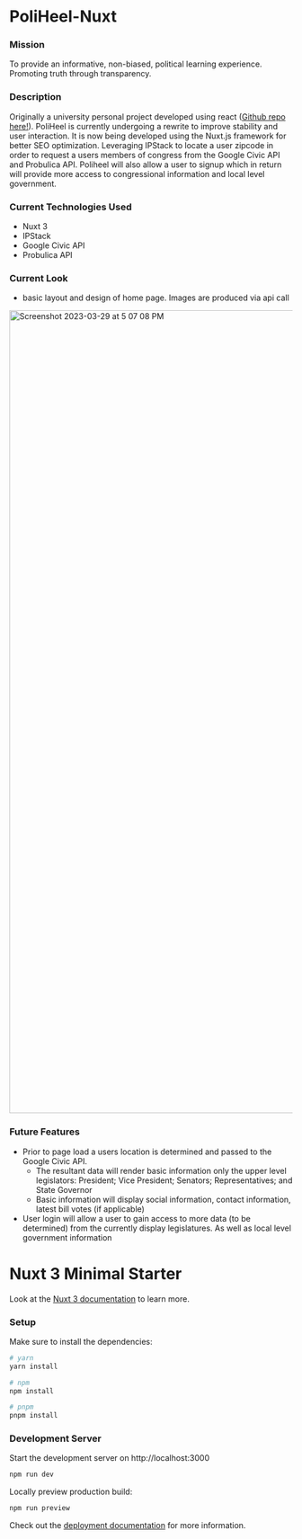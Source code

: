 # PoliHeel-Nuxt

### Mission
To provide an informative, non-biased, political learning experience. Promoting truth through transparency.

### Description
Originally a university personal project developed using react ([Github repo here!](https://github.com/moreno-e/PoliHeel-React)). PoliHeel is currently undergoing a rewrite to improve stability and user interaction. It is now being developed using the Nuxt.js framework for better SEO optimization. Leveraging IPStack to locate a user zipcode in order to request a users members of congress from the Google Civic API and Probulica API. Poliheel will also allow a user to signup which in return will provide more access to congressional information and local level government.

### Current Technologies Used
- Nuxt 3
- IPStack
- Google Civic API
- Probulica API

### Current Look
- basic layout and design of home page. Images are produced via api call
<img width="1429" alt="Screenshot 2023-03-29 at 5 07 08 PM" src="https://user-images.githubusercontent.com/42720283/228668321-b02e1c0d-1e00-42e5-8a80-ca155a932eca.png">


### Future Features
- Prior to page load a users location is determined and passed to the Google Civic API. 
     - The resultant data will render basic information only the upper level legislators: President; Vice President; Senators; Representatives; and State Governor
     - Basic information will display social information, contact information, latest bill votes (if applicable)
- User login will allow a user to gain access to more data (to be determined) from the currently display legislatures. As well as local level government information

# Nuxt 3 Minimal Starter

Look at the [Nuxt 3 documentation](https://nuxt.com/docs/getting-started/introduction) to learn more.

### Setup

Make sure to install the dependencies:

```bash
# yarn
yarn install

# npm
npm install

# pnpm
pnpm install
```

### Development Server

Start the development server on http://localhost:3000

```bash
npm run dev
```

Locally preview production build:

```bash
npm run preview
```

Check out the [deployment documentation](https://nuxt.com/docs/getting-started/deployment) for more information.
